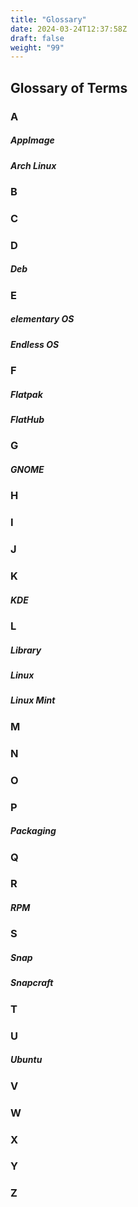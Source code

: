 ```yaml
---
title: "Glossary"
date: 2024-03-24T12:37:58Z
draft: false
weight: "99"
---
```


## Glossary of Terms

### A

##### AppImage

##### Arch Linux

### B


### C


### D

##### Deb

### E

##### elementary OS

##### Endless OS

### F

##### Flatpak

##### FlatHub




### G

##### GNOME

### H

### I


### J

### K

##### KDE

### L

##### Library

##### Linux

##### Linux Mint

### M

### N

### O

### P

##### Packaging

### Q

### R

##### RPM

### S

##### Snap

##### Snapcraft

### T

### U

##### Ubuntu

### V

### W

### X

### Y

### Z

